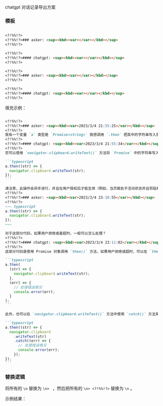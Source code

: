 chatgpt 对话记录导出方案

### 模板


~~~~~ md

<?!%%!?>
<?!%%!?>### asker: <sup><kbd><var></var></kbd></sup>
<?!%%!?>

<?!%%!?>
<?!%%!?>#### chatgpt: <sup><kbd><var></var></kbd></sup>
<?!%%!?>

<?!%%!?>
<?!%%!?>### asker: <sup><kbd><var></var></kbd></sup>
<?!%%!?>

<?!%%!?>
<?!%%!?>#### chatgpt: <sup><kbd><var></var></kbd></sup>
<?!%%!?>

~~~~~

填充示例：

~~~~~ md

<?!%%!?>
<?!%%!?>### asker: <sup><kbd><var>2023/3/4 21:55:25</var></kbd></sup>
<?!%%!?>
我有一个变量 `a` 类型是 `Promise<string>` 我想调用 `.then` 把其中的字符串写入我的剪贴板，该怎么写
<?!%%!?>
<?!%%!?>#### chatgpt: <sup><kbd><var>2023/3/4 21:55:34</var></kbd></sup>
<?!%%!?>
您可以使用 `navigator.clipboard.writeText()` 方法将 `Promise` 中的字符串写入剪贴板。例如：

```typescript
a.then((str) => {
  navigator.clipboard.writeText(str);
});
```

请注意，此操作会异步进行，并且在用户授权后才能生效（例如，当页面处于活动状态并且剪贴板访问权限已被授予时）。
<?!%%!?>
<?!%%!?>### asker: <sup><kbd><var>2023/3/4 23:10:55</var></kbd></sup>
<?!%%!?>
~~~ typescript
a.then((str) => {
  navigator.clipboard.writeText(str);
});
~~~

对于这部分代码，如果用户拒绝或者超时，一般可以怎么处理？
<?!%%!?>
<?!%%!?>#### chatgpt: <sup><kbd><var>2023/3/4 23:11:02</var></kbd></sup>
<?!%%!?>
这部分代码是使用 Promise 对象调用 `then()` 方法，如果用户拒绝或超时，可以在 `then()` 方法中的第二个参数添加一个回调函数作为 Promise 的 rejection handler 来处理错误情况。例如：

```typescript
a.then(
  (str) => {
    navigator.clipboard.writeText(str);
  },
  (err) => {
    // 处理错误情况
    console.error(err);
  }
);
```

此外，也可以在 `navigator.clipboard.writeText()` 方法中使用 `catch()` 方法来捕获异步操作可能抛出的异常。例如：

```typescript
a.then((str) => {
  navigator.clipboard
    .writeText(str)
    .catch((err) => {
      // 处理错误情况
      console.error(err);
    });
});
```

~~~~~

### 替换逻辑

将所有的 `\n` 替换为 `\n> ` ，然后把所有的 `\n> <?!%%!?>` 替换为 `\n` 。

示例结果：

~~~~~ markdown

~~~~~


